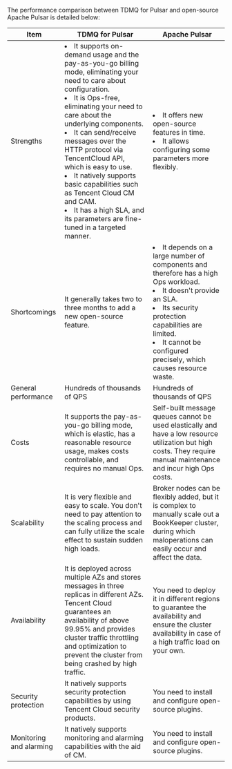 The performance comparison between TDMQ for Pulsar and open-source Apache Pulsar is detailed below:


| Item      | TDMQ for Pulsar                                               | Apache Pulsar                                                |
| ----------- | ------------------------------------------------------------ | ------------------------------------------------------------ |
| Strengths        | <li>It supports on-demand usage and the pay-as-you-go billing mode, eliminating your need to care about configuration.</li><li>It is Ops-free, eliminating your need to care about the underlying components.</li><li>It can send/receive messages over the HTTP protocol via TencentCloud API, which is easy to use.</li><li>It natively supports basic capabilities such as Tencent Cloud CM and CAM.</li><li>It has a high SLA, and its parameters are fine-tuned in a targeted manner.</li> | <li>It offers new open-source features in time.</li><li>It allows configuring some parameters more flexibly.</li> |
| Shortcomings        | It generally takes two to three months to add a new open-source feature.                   | <li>It depends on a large number of components and therefore has a high Ops workload.</li><li>It doesn't provide an SLA.</li><li>Its security protection capabilities are limited.</li><li>It cannot be configured precisely, which causes resource waste.</li> |
| General performance    | Hundreds of thousands of QPS                                                   | Hundreds of thousands of QPS                                                   |
| Costs        | It supports the pay-as-you-go billing mode, which is elastic, has a reasonable resource usage, makes costs controllable, and requires no manual Ops.  | Self-built message queues cannot be used elastically and have a low resource utilization but high costs. They require manual maintenance and incur high Ops costs.  |
| Scalability    | It is very flexible and easy to scale. You don't need to pay attention to the scaling process and can fully utilize the scale effect to sustain sudden high loads. | Broker nodes can be flexibly added, but it is complex to manually scale out a BookKeeper cluster, during which maloperations can easily occur and affect the data. |
| Availability      | It is deployed across multiple AZs and stores messages in three replicas in different AZs. Tencent Cloud guarantees an availability of above 99.95% and provides cluster traffic throttling and optimization to prevent the cluster from being crashed by high traffic.  | You need to deploy it in different regions to guarantee the availability and ensure the cluster availability in case of a high traffic load on your own. |
| Security protection    | It natively supports security protection capabilities by using Tencent Cloud security products.                                 | You need to install and configure open-source plugins.                                         |
| Monitoring and alarming    | It natively supports monitoring and alarming capabilities with the aid of CM.                                 | You need to install and configure open-source plugins.                                         |

